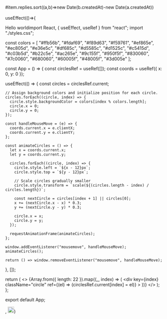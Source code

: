 #item.replies.sort((a,b)=>new Date(b.createdAt)-new Date(a.createdAt))
<br>  
 useEffect(()=>{  
  
 Hello worldimport React, { useEffect, useRef } from "react";
import "./styles.css";

const colors = [
  "#ffb56b", "#fdaf69", "#f89d63", "#f59761", "#ef865e", "#ec805d",
  "#e36e5c", "#df685c", "#d5585c", "#d1525c", "#c5415d", "#c03b5d",
  "#b22c5e", "#ac265e", "#9c155f", "#950f5f", "#830060", "#7c0060",
  "#680060", "#60005f", "#48005f", "#3d005e"
];

const App = () => {
  const circlesRef = useRef([]);
  const coords = useRef({ x: 0, y: 0 });

  useEffect(() => {
    const circles = circlesRef.current;

    // Assign background colors and initialize position for each circle.
    circles.forEach((circle, index) => {
      circle.style.backgroundColor = colors[index % colors.length];
      circle.x = 0;
      circle.y = 0;
    });

    const handleMouseMove = (e) => {
      coords.current.x = e.clientX;
      coords.current.y = e.clientY;
    };

    const animateCircles = () => {
      let x = coords.current.x;
      let y = coords.current.y;

      circles.forEach((circle, index) => {
        circle.style.left = `${x - 12}px`;
        circle.style.top = `${y - 12}px`;

        // Scale circles gradually smaller
        circle.style.transform = `scale(${(circles.length - index) / circles.length})`;

        const nextCircle = circles[index + 1] || circles[0];
        x += (nextCircle.x - x) * 0.3;
        y += (nextCircle.y - y) * 0.3;

        circle.x = x;
        circle.y = y;
      });

      requestAnimationFrame(animateCircles);
    };

    window.addEventListener("mousemove", handleMouseMove);
    animateCircles();

    return () => window.removeEventListener("mousemove", handleMouseMove);
  }, []);

  return (
    <>
      {Array.from({ length: 22 }).map((_, index) => (
        <div
          key={index}
          className="circle"
          ref={(el) => (circlesRef.current[index] = el)}
        ></div>
      ))}
    </>
  );
};

export default App;

 ,      <img src="https://cdn.jsdelivr.net/gh/devicons/devicon/icons/javascript/javascript-original.svg" alt="JavaScript Logo" style="width: 20px; height: 20px;" />)
 
